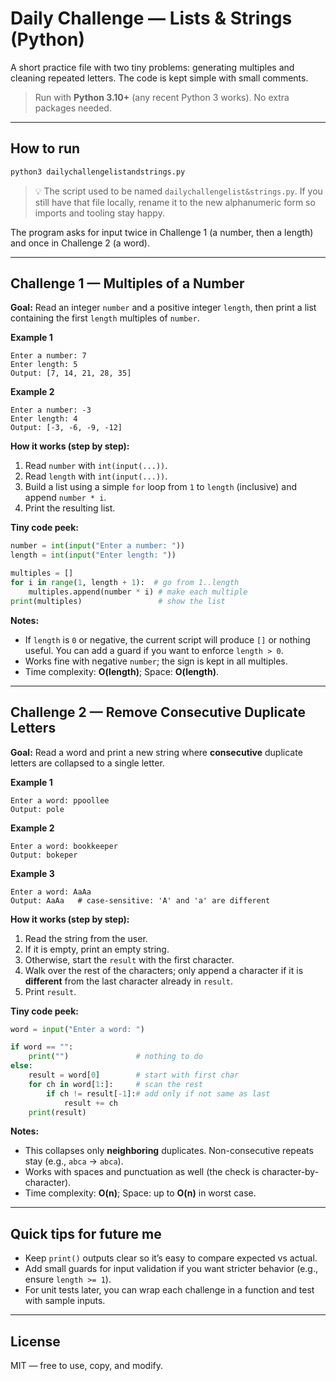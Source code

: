 # Daily Challenge — Lists & Strings (Python)

A short practice file with two tiny problems: generating multiples and cleaning repeated letters. The code is kept simple with small comments.

> Run with **Python 3.10+** (any recent Python 3 works). No extra packages needed.

---

## How to run

```bash
python3 dailychallengelistandstrings.py
```

> 💡 The script used to be named `dailychallengelist&strings.py`. If you still
> have that file locally, rename it to the new alphanumeric form so imports and
> tooling stay happy.

The program asks for input twice in Challenge 1 (a number, then a length) and once in Challenge 2 (a word).

---

## Challenge 1 — Multiples of a Number

**Goal:** Read an integer `number` and a positive integer `length`, then print a list containing the first `length` multiples of `number`.

**Example 1**
```
Enter a number: 7
Enter length: 5
Output: [7, 14, 21, 28, 35]
```

**Example 2**
```
Enter a number: -3
Enter length: 4
Output: [-3, -6, -9, -12]
```

**How it works (step by step):**
1. Read `number` with `int(input(...))`.
2. Read `length` with `int(input(...))`.
3. Build a list using a simple `for` loop from `1` to `length` (inclusive) and append `number * i`.
4. Print the resulting list.

**Tiny code peek:**
```python
number = int(input("Enter a number: "))
length = int(input("Enter length: "))

multiples = []
for i in range(1, length + 1):  # go from 1..length
    multiples.append(number * i) # make each multiple
print(multiples)                 # show the list
```

**Notes:**
- If `length` is `0` or negative, the current script will produce `[]` or nothing useful. You can add a guard if you want to enforce `length > 0`.
- Works fine with negative `number`; the sign is kept in all multiples.
- Time complexity: **O(length)**; Space: **O(length)**.

---

## Challenge 2 — Remove Consecutive Duplicate Letters

**Goal:** Read a word and print a new string where **consecutive** duplicate letters are collapsed to a single letter.

**Example 1**
```
Enter a word: ppoollee
Output: pole
```

**Example 2**
```
Enter a word: bookkeeper
Output: bokeper
```

**Example 3**
```
Enter a word: AaAa
Output: AaAa   # case-sensitive: 'A' and 'a' are different
```

**How it works (step by step):**
1. Read the string from the user.
2. If it is empty, print an empty string.
3. Otherwise, start the `result` with the first character.
4. Walk over the rest of the characters; only append a character if it is **different** from the last character already in `result`.
5. Print `result`.

**Tiny code peek:**
```python
word = input("Enter a word: ")

if word == "":
    print("")               # nothing to do
else:
    result = word[0]        # start with first char
    for ch in word[1:]:     # scan the rest
        if ch != result[-1]:# add only if not same as last
            result += ch
    print(result)
```

**Notes:**
- This collapses only **neighboring** duplicates. Non-consecutive repeats stay (e.g., `abca` -> `abca`).
- Works with spaces and punctuation as well (the check is character-by-character).
- Time complexity: **O(n)**; Space: up to **O(n)** in worst case.

---

## Quick tips for future me

- Keep `print()` outputs clear so it’s easy to compare expected vs actual.
- Add small guards for input validation if you want stricter behavior (e.g., ensure `length >= 1`).
- For unit tests later, you can wrap each challenge in a function and test with sample inputs.

---

## License
MIT — free to use, copy, and modify.
